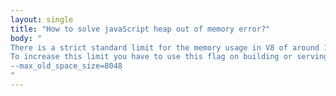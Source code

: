 ```yaml
---
layout: single
title: "How to solve javaScript heap out of memory error?"
body: "
There is a strict standard limit for the memory usage in V8 of around 1.7 GB, if you do not increase it manually.
To increase this limit you have to use this flag on building or serving the application:
--max_old_space_size=8048
"
---
```

